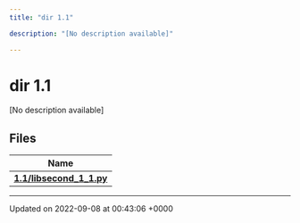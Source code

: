 ```yaml
---
title: "dir 1.1"

description: "[No description available]"

---
```


# dir 1.1

[No description available]

## Files

| Name           |
| -------------- |
| **[1.1/libsecond_1_1.py](/documentation/code/files/libsecond__1__1_8py/#file-libsecond-1-1-py)**  |






-------------------------------

Updated on 2022-09-08 at 00:43:06 +0000
